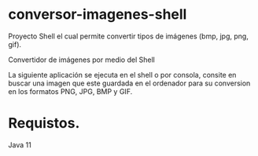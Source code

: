 # conversor-imagenes-shell
Proyecto Shell el cual permite convertir tipos de imágenes (bmp, jpg, png, gif).

Convertidor de imágenes por medio del Shell

La siguiente aplicación se ejecuta en el shell o por consola, consite en buscar una imagen que este guardada en el ordenador para su conversion en los formatos PNG, JPG, BMP y GIF. 

<h1>Requistos.</h1> 

Java 11 

